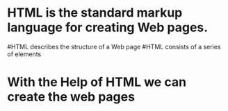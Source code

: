 # HTML is the standard markup language for creating Web pages.

#HTML describes the structure of a Web page
#HTML consists of a series of elements

# With the Help of HTML we can create the web pages 
